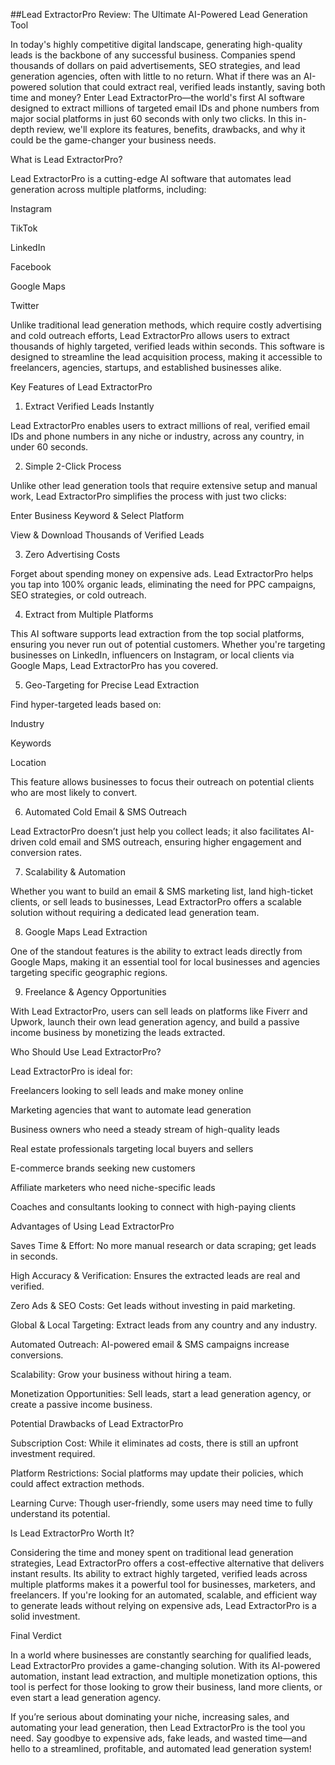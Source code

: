 ##Lead ExtractorPro Review: The Ultimate AI-Powered Lead Generation Tool

In today's highly competitive digital landscape, generating high-quality leads is the backbone of any successful business. Companies spend thousands of dollars on paid advertisements, SEO strategies, and lead generation agencies, often with little to no return. What if there was an AI-powered solution that could extract real, verified leads instantly, saving both time and money? Enter Lead ExtractorPro—the world's first AI software designed to extract millions of targeted email IDs and phone numbers from major social platforms in just 60 seconds with only two clicks. In this in-depth review, we'll explore its features, benefits, drawbacks, and why it could be the game-changer your business needs.

What is Lead ExtractorPro?

Lead ExtractorPro is a cutting-edge AI software that automates lead generation across multiple platforms, including:

Instagram

TikTok

LinkedIn

Facebook

Google Maps

Twitter

Unlike traditional lead generation methods, which require costly advertising and cold outreach efforts, Lead ExtractorPro allows users to extract thousands of highly targeted, verified leads within seconds. This software is designed to streamline the lead acquisition process, making it accessible to freelancers, agencies, startups, and established businesses alike.

Key Features of Lead ExtractorPro

1. Extract Verified Leads Instantly

Lead ExtractorPro enables users to extract millions of real, verified email IDs and phone numbers in any niche or industry, across any country, in under 60 seconds.

2. Simple 2-Click Process

Unlike other lead generation tools that require extensive setup and manual work, Lead ExtractorPro simplifies the process with just two clicks:

Enter Business Keyword & Select Platform

View & Download Thousands of Verified Leads

3. Zero Advertising Costs

Forget about spending money on expensive ads. Lead ExtractorPro helps you tap into 100% organic leads, eliminating the need for PPC campaigns, SEO strategies, or cold outreach.

4. Extract from Multiple Platforms

This AI software supports lead extraction from the top social platforms, ensuring you never run out of potential customers. Whether you're targeting businesses on LinkedIn, influencers on Instagram, or local clients via Google Maps, Lead ExtractorPro has you covered.

5. Geo-Targeting for Precise Lead Extraction

Find hyper-targeted leads based on:

Industry

Keywords

Location

This feature allows businesses to focus their outreach on potential clients who are most likely to convert.

6. Automated Cold Email & SMS Outreach

Lead ExtractorPro doesn’t just help you collect leads; it also facilitates AI-driven cold email and SMS outreach, ensuring higher engagement and conversion rates.

7. Scalability & Automation

Whether you want to build an email & SMS marketing list, land high-ticket clients, or sell leads to businesses, Lead ExtractorPro offers a scalable solution without requiring a dedicated lead generation team.

8. Google Maps Lead Extraction

One of the standout features is the ability to extract leads directly from Google Maps, making it an essential tool for local businesses and agencies targeting specific geographic regions.

9. Freelance & Agency Opportunities

With Lead ExtractorPro, users can sell leads on platforms like Fiverr and Upwork, launch their own lead generation agency, and build a passive income business by monetizing the leads extracted.

Who Should Use Lead ExtractorPro?

Lead ExtractorPro is ideal for:

Freelancers looking to sell leads and make money online

Marketing agencies that want to automate lead generation

Business owners who need a steady stream of high-quality leads

Real estate professionals targeting local buyers and sellers

E-commerce brands seeking new customers

Affiliate marketers who need niche-specific leads

Coaches and consultants looking to connect with high-paying clients

Advantages of Using Lead ExtractorPro

Saves Time & Effort: No more manual research or data scraping; get leads in seconds.

High Accuracy & Verification: Ensures the extracted leads are real and verified.

Zero Ads & SEO Costs: Get leads without investing in paid marketing.

Global & Local Targeting: Extract leads from any country and any industry.

Automated Outreach: AI-powered email & SMS campaigns increase conversions.

Scalability: Grow your business without hiring a team.

Monetization Opportunities: Sell leads, start a lead generation agency, or create a passive income business.

Potential Drawbacks of Lead ExtractorPro

Subscription Cost: While it eliminates ad costs, there is still an upfront investment required.

Platform Restrictions: Social platforms may update their policies, which could affect extraction methods.

Learning Curve: Though user-friendly, some users may need time to fully understand its potential.

Is Lead ExtractorPro Worth It?

Considering the time and money spent on traditional lead generation strategies, Lead ExtractorPro offers a cost-effective alternative that delivers instant results. Its ability to extract highly targeted, verified leads across multiple platforms makes it a powerful tool for businesses, marketers, and freelancers. If you're looking for an automated, scalable, and efficient way to generate leads without relying on expensive ads, Lead ExtractorPro is a solid investment.

Final Verdict

In a world where businesses are constantly searching for qualified leads, Lead ExtractorPro provides a game-changing solution. With its AI-powered automation, instant lead extraction, and multiple monetization options, this tool is perfect for those looking to grow their business, land more clients, or even start a lead generation agency.

If you’re serious about dominating your niche, increasing sales, and automating your lead generation, then Lead ExtractorPro is the tool you need. Say goodbye to expensive ads, fake leads, and wasted time—and hello to a streamlined, profitable, and automated lead generation system!

